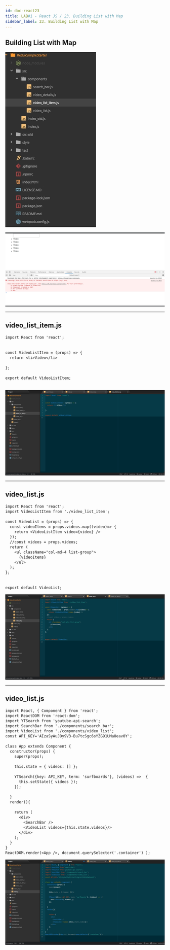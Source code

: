 ```yaml
---
id: doc-react23
title: LAB#1 - React JS / 23. Building List with Map
sidebar_label: 23. Building List with Map
---
```


## Building List with Map

![alt text](.\assets\React_Imagem23_2.jpg)


![alt text](.\assets\React_Imagem23_1.jpg)


---
## video_list_item.js

~~~
import React from 'react';


const VideoListItem = (props) => {
  return <li>Video</li>

};

export default VideoListItem;


~~~

![alt text](.\assets\React_Imagem23_3.jpg)



---
## video_list.js

~~~
import React from 'react';
import VideoListItem from './video_list_item';

const VideoList = (props) => {
  const videoItems = props.videos.map((video)=> {
    return <VideoListItem video={video} />
  });
  //const videos = props.videos;
  return (
    <ul className="col-md-4 list-group">
      {videoItems}
    </ul>
  );
};


export default VideoList;

~~~


![alt text](.\assets\React_Imagem23_4.jpg)



---
## video_list.js

~~~
import React, { Component } from 'react';
import ReactDOM from 'react-dom';
import YTSearch from 'youtube-api-search';
import SearchBar from './components/search_bar';
import VideoList from './components/video_list';
const API_KEY='AIzaSyAuJOy9V3-Bu7tcSgc6sYZG91UMaOeav0Y';

class App extends Component {
  constructor(props) {
    super(props);

    this.state = { videos: [] };

    YTSearch({key: API_KEY, term: 'surfboards'}, (videos) =>  {
      this.setState({ videos });
    });

  }
  render(){
    
    return (
      <div>
        <SearchBar />
        <VideoList videos={this.state.videos}/>
      </div>
    );
  }
}
ReactDOM.render(<App />, document.querySelector('.container') );

~~~

![alt text](.\assets\React_Imagem23_5.jpg)
